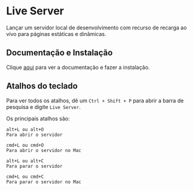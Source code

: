 # Live Server

Lançar um servidor local de desenvolvimento com recurso de recarga ao vivo para páginas estáticas e dinâmicas.

## Documentação e Instalação

Clique [aqui](https://marketplace.visualstudio.com/items?itemName=ritwickdey.LiveServer) para ver a documentação e fazer a instalação.

## Atalhos do teclado

Para ver todos os atalhos, dê um `Ctrl + Shift + P` para abrir a barra de pesquisa e digite `Live Server`.  

Os principais atalhos são:

```
alt+L ou alt+O
Para abrir o servidor

cmd+L ou cmd+O
Para abrir o servidor no Mac

alt+L ou alt+C
Para parar o servidor

cmd+L ou cmd+C
Para parar o servidor no Mac
```